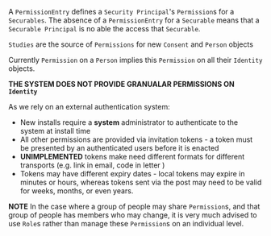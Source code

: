 A `PermissionEntry` defines a `Security Principal`'s `Permission`s for a `Securables`. The absence of a `PermissionEntry` for a `Securable` means that a `Securable Principal` is no able the access that `Securable`.

`Studies` are the source of `Permissions` for new `Consent` and `Person` objects

Currently `Permission` on a `Person` implies this `Permission` on all their `Identity` objects.

**THE SYSTEM DOES NOT PROVIDE GRANUALAR PERMISSIONS ON `Identity`**

As we rely on an external authentication system:

  * New installs require a **system** administrator to authenticate to the system at install time
  * All other permissions are provided via invitation tokens - a token must be presented by an authenticated users before it is enacted
  * **UNIMPLEMENTED** tokens make need different formats for different transports (e.g. link in email, code in letter )
  * Tokens may have different expiry dates - local tokens may expire in minutes or hours, whereas tokens sent via the post may need to be valid for weeks, months, or even years.
  
**NOTE** In the case where a group of people may share `Permission`s, and that group of people has members who may change, it is very much advised to use `Role`s rather than manage these `Permission`s on an individual level. 
  
